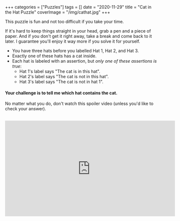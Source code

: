 +++
categories = ["Puzzles"]
tags = []
date = "2020-11-29"
title = "Cat in the Hat Puzzle"
coverImage = "/img/cathat.jpg"
+++

This puzzle is fun and not too difficult if you take your time. 

<!--more-->

If it's hard to keep things straight in your head, grab a pen and a piece of paper. And if you don't get it right away, take a break and come back to it later. I guarantee you'll enjoy it way more if you solve it for yourself.
<br>

- You have three hats before you labelled Hat 1, Hat 2, and Hat 3.
- Exactly one of these hats has a cat inside.
- Each hat is labeled with an assertion, but *only one of these assertions is true*:
  - Hat 1's label says "The cat is in this hat".
  - Hat 2's label says "The cat is not in this hat".
  - Hat 3's label says "The cat is not in hat 1".

<h4>Your challenge is to tell me which hat contains the cat.</h4>

No matter what you do, don't watch this spoiler video (unless you'd like to check your answer).

<br>

<iframe width="560" height="315" src="https://www.youtube.com/embed/cyb20AgH9vQ" frameborder="0" allow="accelerometer; autoplay; clipboard-write; encrypted-media; gyroscope; picture-in-picture" allowfullscreen></iframe>

